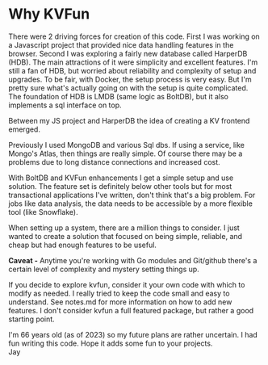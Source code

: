 # Why KVFun

There were 2 driving forces for creation of this code. First I was working on a Javascript project that provided nice data handling features in the browser. Second I was exploring a fairly new database called HarperDB (HDB). The main attractions of it were simplicity and excellent features. I'm still a fan of HDB, but worried about reliability and complexity of setup and upgrades. To be fair, with Docker, the setup process is very easy. But I'm pretty sure what's actually going on with the setup is quite complicated. The foundation of HDB is LMDB (same logic as BoltDB), but it also implements a sql interface on top.

Between my JS project and HarperDB the idea of creating a KV frontend emerged.

Previously I used MongoDB and various Sql dbs. If using a service, like Mongo's Atlas, then things are really simple. Of course there may be a problems due to long distance connections and increased cost. 

With BoltDB and KVFun enhancements I get a simple setup and use solution. The feature set is definitely below other tools but for most transactional applications I've written, don't think that's a big problem. For jobs like data analysis, the data needs to be accessible by a more flexible tool (like Snowflake).

When setting up a system, there are a million things to consider. I just wanted to create a solution that focused on being simple, reliable, and cheap but had enough features to be  useful.

**Caveat -**  Anytime you're working with Go modules and Git/github there's a certain level of complexity and mystery setting things up. 

If you decide to explore kvfun, consider it your own code with which to modify as needed. I really tried to keep the code small and easy to understand. See notes.md for more information on how to add new features. I don't consider kvfun a full featured package, but rather a good starting point.  

I'm 66 years old (as of 2023) so my future plans are rather uncertain. I had fun writing this code. Hope it adds some fun to your projects.  
Jay
